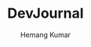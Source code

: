 ---
title: "DevJournal"
github: https://github.com/hemangsk/DevJournal
demo: https://hemangsk.github.io/DevJournal
author: Hemang Kumar
draft: true
ssg:
  - Jekyll
cms:
  - No Cms
---